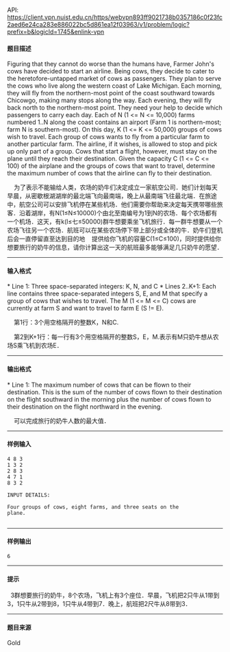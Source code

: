API: https://client.vpn.nuist.edu.cn/https/webvpn893ff9021738b0357186c0f23fc2aed6e24ca283e886022bc5d861ea12f03963/v1/problem/logic?prefix=b&logicId=1745&enlink-vpn

#### 题目描述

Figuring that they cannot do worse than the humans have, Farmer John's cows have decided to start an airline. Being cows, they decide to cater to the heretofore-untapped market of cows as passengers. They plan to serve the cows who live along the western coast of Lake Michigan. Each morning, they will fly from the northern-most point of the coast southward towards Chicowgo, making many stops along the way. Each evening, they will fly back north to the northern-most point. They need your help to decide which passengers to carry each day. Each of N (1 <= N <= 10,000) farms numbered 1..N along the coast contains an airport (Farm 1 is northern-most; farm N is southern-most). On this day, K (1 <= K <= 50,000) groups of cows wish to travel. Each group of cows wants to fly from a particular farm to another particular farm. The airline, if it wishes, is allowed to stop and pick up only part of a group. Cows that start a flight, however, must stay on the plane until they reach their destination. Given the capacity C (1 <= C <= 100) of the airplane and the groups of cows that want to travel, determine the maximum number of cows that the airline can fly to their destination.

    为了表示不能输给人类，农场的奶牛们决定成立一家航空公司．她们计划每天早晨，从密歇根湖湖岸的最北端飞向最南端，晚上从最南端飞往最北端．在旅途中，航空公司可以安排飞机停在某些机场．他们需要你帮助来决定每天携带哪些旅客．沿着湖岸，有N(1≤N≤10000)个由北至南编号为1到N的农场．每个农场都有一个机场．这天，有k(l≤七≤50000)群牛想要乘坐飞机旅行．每一群牛想要从一个农场飞往另一个农场．航班可以在某些农场停下带上部分或全体的牛．奶牛们登机后会一直停留直至达到目的地    提供给你飞机的容量C(1≤C≤100)，同时提供给你想要旅行的奶牛的信息，请你计算出这一天的航班最多能够满足几只奶牛的愿望．

---

#### 输入格式

\* Line 1: Three space-separated integers: K, N, and C \* Lines 2..K+1: Each line contains three space-separated integers S, E, and M that specify a group of cows that wishes to travel. The M (1 <= M <= C) cows are currently at farm S and want to travel to farm E (S != E).

    第1行：3个用空格隔开的整数K，N和C.

    第2到K+1行：每一行有3个用空格隔开的整数S，E，M.表示有M只奶牛想从农场S乘飞机到农场E．

---

#### 输出格式

\* Line 1: The maximum number of cows that can be flown to their destination. This is the sum of the number of cows flown to their destination on the flight southward in the morning plus the number of cows flown to their destination on the flight northward in the evening.

    可以完成旅行的奶牛人数的最大值．

---

#### 样例输入
```
4 8 3
1 3 2
2 8 3
4 7 1
8 3 2

INPUT DETAILS:

Four groups of cows, eight farms, and three seats on the
plane.


```

---

#### 样例输出
```
6

```

---

#### 提示

  3群想要旅行的奶牛，8个农场，飞机上有3个座位．早晨，飞机把2只牛从1带到3，1只牛从2带到8，1只牛从4带到7．晚上，航班把2尺牛从8带到3．

---

#### 题目来源

Gold